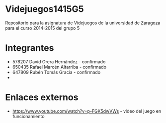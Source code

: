# Videjuegos1415G5
Repositorio para la asignatura de Videjuegos de la universidad de Zaragoza para el curso 2014-2015 del grupo 5

# Integrantes
* 578207 David Orera Hernández - confirmado
* 650435 Rafael Marcén Altarriba - confirmado
* 647809 Rubén Tomás Gracia - confirmado
* 
# Enlaces externos
* https://www.youtube.com/watch?v=p-FGK5dwVWs - video del juego en funcionamiento
